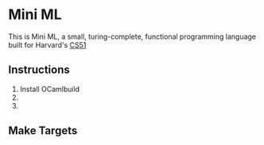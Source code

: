 
Mini ML
============

This is Mini ML, a small, turing-complete, functional programming language built for Harvard's [CS51]

Instructions
------------

1. Install OCamlbuild
2.
3.

Make Targets
------------




[CS51]: https://cs51.io/